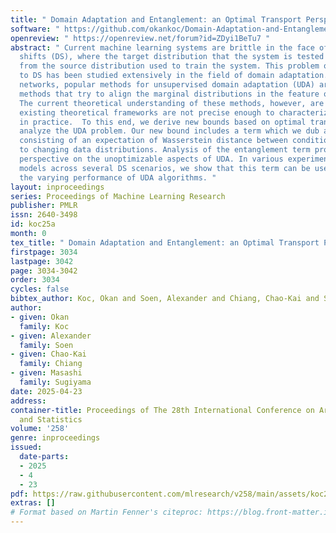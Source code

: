 ```yaml
---
title: " Domain Adaptation and Entanglement: an Optimal Transport Perspective "
software: " https://github.com/okankoc/Domain-Adaptation-and-Entanglement "
openreview: " https://openreview.net/forum?id=ZDyi1BeTu7 "
abstract: " Current machine learning systems are brittle in the face of distribution
  shifts (DS), where the target distribution that the system is tested on differs
  from the source distribution used to train the system. This problem of robustness
  to DS has been studied extensively in the field of domain adaptation. For deep neural
  networks, popular methods for unsupervised domain adaptation (UDA) are domain matching
  methods that try to align the marginal distributions in the feature or output space.
  The current theoretical understanding of these methods, however, are limited and
  existing theoretical frameworks are not precise enough to characterize their performance
  in practice.  To this end, we derive new bounds based on optimal transport that
  analyze the UDA problem. Our new bound includes a term which we dub as entanglement,
  consisting of an expectation of Wasserstein distance between conditionals with respect
  to changing data distributions. Analysis of the entanglement term provides a novel
  perspective on the unoptimizable aspects of UDA. In various experiments with multiple
  models across several DS scenarios, we show that this term can be used to explain
  the varying performance of UDA algorithms. "
layout: inproceedings
series: Proceedings of Machine Learning Research
publisher: PMLR
issn: 2640-3498
id: koc25a
month: 0
tex_title: " Domain Adaptation and Entanglement: an Optimal Transport Perspective "
firstpage: 3034
lastpage: 3042
page: 3034-3042
order: 3034
cycles: false
bibtex_author: Koc, Okan and Soen, Alexander and Chiang, Chao-Kai and Sugiyama, Masashi
author:
- given: Okan
  family: Koc
- given: Alexander
  family: Soen
- given: Chao-Kai
  family: Chiang
- given: Masashi
  family: Sugiyama
date: 2025-04-23
address:
container-title: Proceedings of The 28th International Conference on Artificial Intelligence
  and Statistics
volume: '258'
genre: inproceedings
issued:
  date-parts:
  - 2025
  - 4
  - 23
pdf: https://raw.githubusercontent.com/mlresearch/v258/main/assets/koc25a/koc25a.pdf
extras: []
# Format based on Martin Fenner's citeproc: https://blog.front-matter.io/posts/citeproc-yaml-for-bibliographies/
---
```


